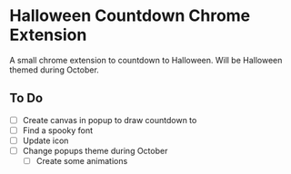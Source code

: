 # Halloween Countdown Chrome Extension

A small chrome extension to countdown to Halloween. Will be Halloween themed during October.

## To Do
 - [ ] Create canvas in popup to draw countdown to
 - [ ] Find a spooky font
 - [ ] Update icon
 - [ ] Change popups theme during October
    - [ ] Create some animations